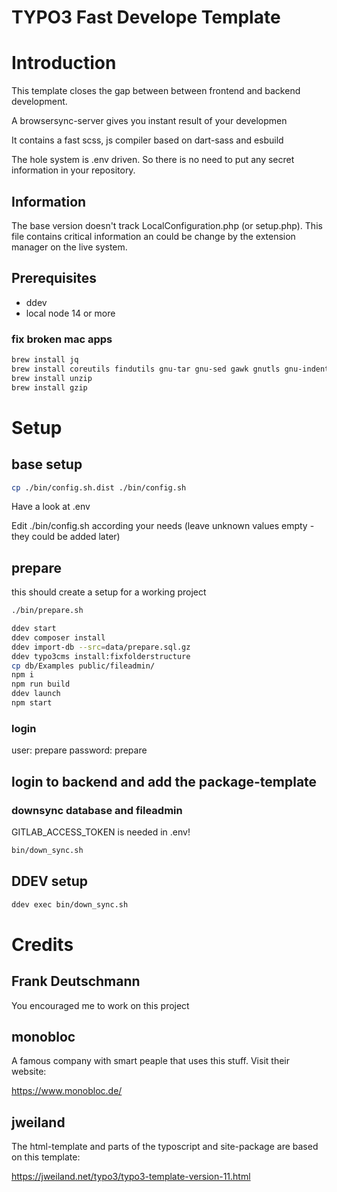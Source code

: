 # TYPO3 Fast Develope Template

# Introduction

This template closes the gap between between frontend and backend development.

A browsersync-server gives you instant result of your developmen

It contains a fast scss, js compiler based on dart-sass and esbuild

The hole system is .env driven. So there is no need to put any secret information in your repository.

## Information
The base version doesn't track LocalConfiguration.php (or setup.php). This file contains critical information an could be change by the
extension manager on the live system.

## Prerequisites

* ddev
* local node 14 or more

### fix broken mac apps

```bash
brew install jq
brew install coreutils findutils gnu-tar gnu-sed gawk gnutls gnu-indent gnu-getopt grep
brew install unzip
brew install gzip
```


# Setup

## base setup
```bash
cp ./bin/config.sh.dist ./bin/config.sh
```

Have a look at .env


Edit ./bin/config.sh according your needs (leave unknown values empty - they could be added later)

## prepare
this should create a setup for a working project
```bash
./bin/prepare.sh
```

```bash
ddev start
ddev composer install
ddev import-db --src=data/prepare.sql.gz
ddev typo3cms install:fixfolderstructure
cp db/Examples public/fileadmin/
npm i
npm run build
ddev launch
npm start
```

### login
user: prepare
password: prepare

## login to backend and add the package-template

### downsync database and fileadmin
GITLAB_ACCESS_TOKEN is needed in .env!
```bash
bin/down_sync.sh
```

## DDEV setup

```bash
ddev exec bin/down_sync.sh
```
# Credits
## Frank Deutschmann
You encouraged me to work on this project

## monobloc
A famous company with smart peaple that uses this stuff. Visit their website:

https://www.monobloc.de/

## jweiland
The html-template and parts of the typoscript and site-package are based on this template:

https://jweiland.net/typo3/typo3-template-version-11.html
